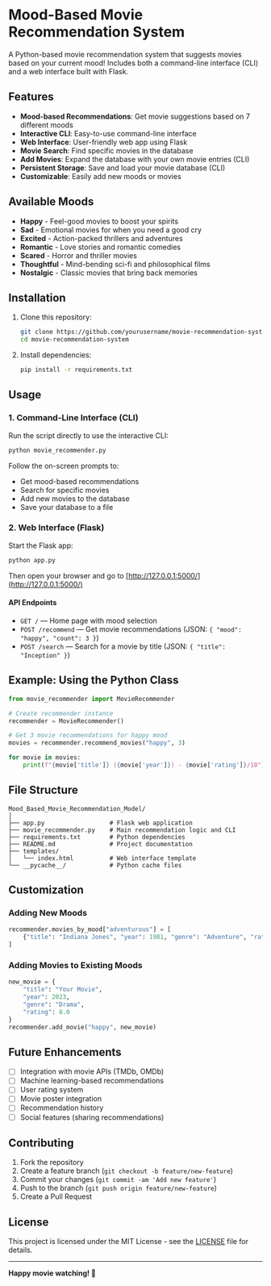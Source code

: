 # Mood-Based Movie Recommendation System

A Python-based movie recommendation system that suggests movies based on your current mood! Includes both a command-line interface (CLI) and a web interface built with Flask.

## Features

- **Mood-based Recommendations**: Get movie suggestions based on 7 different moods
- **Interactive CLI**: Easy-to-use command-line interface
- **Web Interface**: User-friendly web app using Flask
- **Movie Search**: Find specific movies in the database
- **Add Movies**: Expand the database with your own movie entries (CLI)
- **Persistent Storage**: Save and load your movie database (CLI)
- **Customizable**: Easily add new moods or movies

## Available Moods

- **Happy** - Feel-good movies to boost your spirits
- **Sad** - Emotional movies for when you need a good cry
- **Excited** - Action-packed thrillers and adventures
- **Romantic** - Love stories and romantic comedies
- **Scared** - Horror and thriller movies
- **Thoughtful** - Mind-bending sci-fi and philosophical films
- **Nostalgic** - Classic movies that bring back memories

## Installation

1. Clone this repository:
   ```bash
   git clone https://github.com/yourusername/movie-recommendation-system.git
   cd movie-recommendation-system
   ```

2. Install dependencies:
   ```bash
   pip install -r requirements.txt
   ```

## Usage

### 1. Command-Line Interface (CLI)

Run the script directly to use the interactive CLI:
```bash
python movie_recommender.py
```

Follow the on-screen prompts to:
- Get mood-based recommendations
- Search for specific movies
- Add new movies to the database
- Save your database to a file

### 2. Web Interface (Flask)

Start the Flask app:
```bash
python app.py
```
Then open your browser and go to [http://127.0.0.1:5000/](http://127.0.0.1:5000/)

#### API Endpoints

- `GET /` — Home page with mood selection
- `POST /recommend` — Get movie recommendations (JSON: `{ "mood": "happy", "count": 3 }`)
- `POST /search` — Search for a movie by title (JSON: `{ "title": "Inception" }`)

## Example: Using the Python Class

```python
from movie_recommender import MovieRecommender

# Create recommender instance
recommender = MovieRecommender()

# Get 3 movie recommendations for happy mood
movies = recommender.recommend_movies("happy", 3)

for movie in movies:
    print(f"{movie['title']} ({movie['year']}) - {movie['rating']}/10")
```

## File Structure
```
Mood_Based_Movie_Recommendation_Model/
│
├── app.py                  # Flask web application
├── movie_recommender.py    # Main recommendation logic and CLI
├── requirements.txt        # Python dependencies
├── README.md               # Project documentation
├── templates/
│   └── index.html          # Web interface template
└── __pycache__/            # Python cache files
```

## Customization

### Adding New Moods
```python
recommender.movies_by_mood["adventurous"] = [
    {"title": "Indiana Jones", "year": 1981, "genre": "Adventure", "rating": 8.4}
]
```

### Adding Movies to Existing Moods
```python
new_movie = {
    "title": "Your Movie",
    "year": 2023,
    "genre": "Drama",
    "rating": 8.0
}
recommender.add_movie("happy", new_movie)
```

## Future Enhancements

- [ ] Integration with movie APIs (TMDb, OMDb)
- [ ] Machine learning-based recommendations
- [ ] User rating system
- [ ] Movie poster integration
- [ ] Recommendation history
- [ ] Social features (sharing recommendations)

## Contributing

1. Fork the repository
2. Create a feature branch (`git checkout -b feature/new-feature`)
3. Commit your changes (`git commit -am 'Add new feature'`)
4. Push to the branch (`git push origin feature/new-feature`)
5. Create a Pull Request

## License

This project is licensed under the MIT License - see the [LICENSE](LICENSE) file for details.



---

**Happy movie watching! 🍿**
